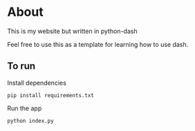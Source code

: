 # About
This is my website but written in python-dash

Feel free to use this as a template for learning how to use dash.

## To run
Install dependencies
```
pip install requirements.txt
```
Run the app
```
python index.py
```